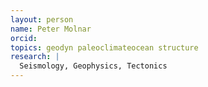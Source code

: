 ```yaml
---
layout: person
name: Peter Molnar
orcid: 
topics: geodyn paleoclimateocean structure
research: |
  Seismology, Geophysics, Tectonics
---
```

